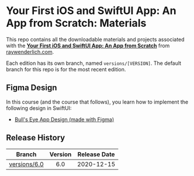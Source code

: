 # Your First iOS and SwiftUI App: An App from Scratch: Materials

This repo contains all the downloadable materials and projects associated with the **[Your First iOS and SwiftUI App: An App from Scratch](https://www.raywenderlich.com/17493408-your-first-ios-and-swiftui-app-an-app-from-scratch)** from [raywenderlich.com](https://www.raywenderlich.com).

Each edition has its own branch, named `versions/[VERSION]`. The default branch for this repo is for the most recent edition.

## Figma Design

In this course (and the course that follows), you learn how to implement the following design in SwiftUI:

   * [Bull's Eye App Design (made with Figma)](https://www.figma.com/file/3MBMeYd2hP4rajTbHnZL0z/Bullseye?node-id=0%3A1)

## Release History

| Branch                                                                            | Version | Release Date |
| --------------------------------------------------------------------------------- |:-------:|:------------:|
| [versions/6.0](https://github.com/raywenderlich/video-yfsa1-materials/tree/versions/6.0) | 6.0     | 2020-12-15   |

